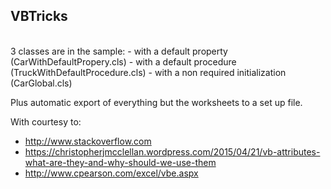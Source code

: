 ## VBTricks
<br/>
3 classes are in the sample:
- with a default property (CarWithDefaultPropery.cls)
- with a default procedure (TruckWithDefaultProcedure.cls)
- with a non required initialization (CarGlobal.cls)

Plus automatic export of everything but the worksheets to a set up file.

With courtesy to:
 - http://www.stackoverflow.com
 - https://christopherjmcclellan.wordpress.com/2015/04/21/vb-attributes-what-are-they-and-why-should-we-use-them
 - http://www.cpearson.com/excel/vbe.aspx


